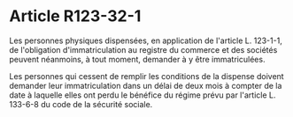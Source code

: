 # Article R123-32-1

Les personnes physiques dispensées, en application de l'article L. 123-1-1, de l'obligation d'immatriculation au registre du commerce et des sociétés peuvent néanmoins, à tout moment, demander à y être immatriculées.

Les personnes qui cessent de remplir les conditions de la dispense doivent demander leur immatriculation dans un délai de deux mois à compter de la date à laquelle elles ont perdu le bénéfice du régime prévu par l'article L. 133-6-8 du code de la sécurité sociale.
